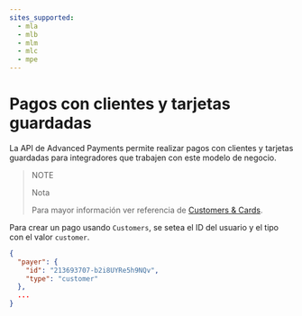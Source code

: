 ```yaml
---
sites_supported:
  - mla
  - mlb
  - mlm
  - mlc
  - mpe
---
```


# Pagos con clientes y tarjetas guardadas

La API de Advanced Payments permite realizar pagos con clientes y tarjetas guardadas para integradores que trabajen con este modelo de negocio.

> NOTE
>
> Nota
>
> Para mayor información ver referencia de [Customers & Cards](https://www.mercadopago.com.ar/developers/es//guides/online-payments/checkout-api/advanced-integration/).

Para crear un pago usando `Customers`, se setea el ID del usuario y el tipo con el valor `customer`.

```json
{
  "payer": {
    "id": "213693707-b2i8UYRe5h9NQv",
    "type": "customer"
  },
  ...
}
```
